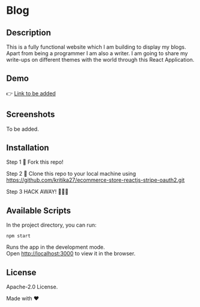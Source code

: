 # Blog

## Description

This is a fully functional website which I am building to display my blogs. Apart from being a programmer I am also a writer. I am going to share my write-ups on different themes with the world through this React Application.

## Demo

👉 [Link to be added]()

## Screenshots

To be added.

## Installation

Step 1
🍴 Fork this repo!

Step 2
👯 Clone this repo to your local machine using https://github.com/kritika27/ecommerce-store-reactjs-stripe-oauth2.git

Step 3
HACK AWAY! 🔨🔨🔨

## Available Scripts

In the project directory, you can run:

`npm start`

Runs the app in the development mode.<br />
Open [http://localhost:3000](http://localhost:3000) to view it in the browser.

## License

Apache-2.0 License.

Made with ❤
